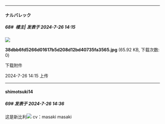 ﻿
*****

####  ナルバレック  
##### 68#         楼主| 发表于 2024-7-26 14:15

<img src="https://img.saraba1st.com/forum/202407/26/141518ai6cvt1dd5ituttl.jpg" referrerpolicy="no-referrer">

<strong>38dbb6fd5266d01617b5d208d12bd40735fa3565.jpg</strong> (65.92 KB, 下载次数: 0)

下载附件

2024-7-26 14:15 上传


*****

####  shimotsuki14  
##### 69#       发表于 2024-7-26 14:36

这是新比利<img src="https://static.saraba1st.com/image/smiley/face2017/091.png" referrerpolicy="no-referrer">
cv：masaki masaki

